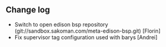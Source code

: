Change log
-----------

* Switch to open edison bsp repository (git://sandbox.sakoman.com/meta-edison-bsp.git) [Florin]
* Fix supervisor tag configuration used with barys [Andrei]
